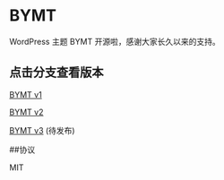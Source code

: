 # BYMT
WordPress 主题 BYMT 开源啦，感谢大家长久以来的支持。

## 点击分支查看版本

[BYMT v1](https://github.com/maicong/BYMT/tree/v1)

[BYMT v2](https://github.com/maicong/BYMT/tree/v2)

[BYMT v3](###) (待发布)

##协议

MIT
